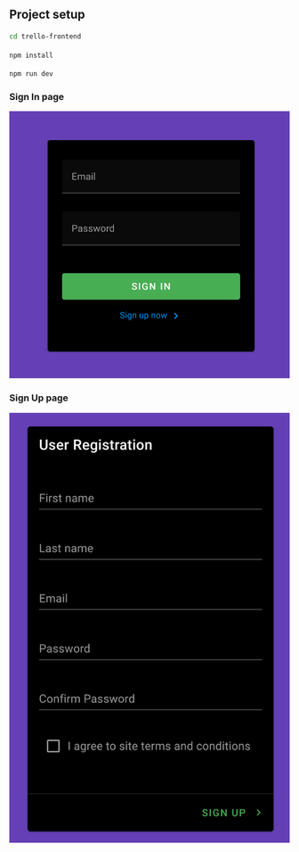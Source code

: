 ## Project setup

``` bash
cd trello-frontend

npm install

npm run dev
```

### Sign In page

![signin page](public/signin-page.png)

### Sign Up page

![signup page](public/signup-page.png)
